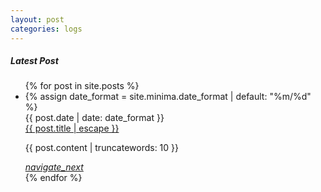 ```yaml
---
layout: post
categories: logs
---
```

<section>
	<h5>Latest Post</h5>
	<ul class="collection">
		{% for post in site.posts %}
		<li class="collection-item avatar">
			{% assign date_format = site.minima.date_format | default: "%m/%d" %}
			<div class="date-post">{{ post.date | date: date_format }}</div>
			<span class="title"><a class="post-link" href="{{ post.url | relative_url }}">{{ post.title | escape }}</a></span>
			<p>
				{{ post.content | truncatewords: 10 }}
			</p>
			<a href="{{ post.url | relative_url }}" class="secondary-content"><i class="material-icons">navigate_next</i></a>
		</li>
		{% endfor %}
	</ul>
</section>